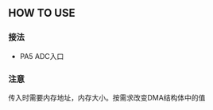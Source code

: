 <!--
 * @Author: QianXu
 * @LastEditors: QianXu
 * @Description: NONE
 * @Date: 2019-03-05 12:57:14
 * @LastEditTime: 2019-03-05 13:05:20
 -->
## HOW TO USE

### 接法
- PA5 ADC入口

### 注意
传入时需要内存地址，内存大小。按需求改变DMA结构体中的值


